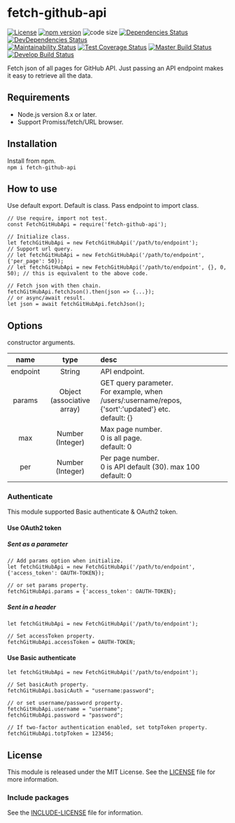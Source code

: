# fetch-github-api
[![License][license-badge]][LICENSE]
[![npm version][npm-version-badge]][npm-version]
![code size][code-size-badge]
[![Dependencies Status][david-dm-badge]][david-dm]
[![DevDependencies Status][david-dm-dev-badge]][david-dm-dev]  
[![Maintainability Status][codeclimate-maintainability-badge]][codeclimate]
[![Test Coverage Status][codeclimate-coverage-badge]][codeclimate-coverage]
[![Master Build Status][travis-ci-master-badge]][travis-ci]
[![Develop Build Status][travis-ci-develop-badge]][travis-ci]

[npm-version]: https://www.npmjs.com/package/fetch-github-api
[david-dm]: https://david-dm.org/kPherox/fetch-github-api
[david-dm-dev]: https://david-dm.org/kPherox/fetch-github-api?type=dev
[travis-ci]: https://travis-ci.org/kPherox/fetch-github-api
[codeclimate]: https://codeclimate.com/github/kPherox/fetch-github-api
[codeclimate-coverage]: https://codeclimate.com/github/kPherox/fetch-github-api/code

[license-badge]: https://img.shields.io/npm/l/fetch-github-api.svg?style=flat-square
[npm-version-badge]: https://img.shields.io/npm/v/fetch-github-api.svg?style=flat-square
[code-size-badge]: https://img.shields.io/github/languages/code-size/kPherox/fetch-github-api.svg?style=flat-square
[david-dm-badge]: https://img.shields.io/david/kPherox/fetch-github-api.svg?style=flat-square
[david-dm-dev-badge]: https://img.shields.io/david/dev/kPherox/fetch-github-api.svg?style=flat-square

[codeclimate-maintainability-badge]: https://img.shields.io/codeclimate/maintainability-percentage/kPherox/fetch-github-api.svg?style=flat-square
[codeclimate-coverage-badge]: https://img.shields.io/codeclimate/coverage/kPherox/fetch-github-api.svg?style=flat-square
[travis-ci-master-badge]: https://img.shields.io/travis/kPherox/fetch-github-api/master.svg?style=flat-square
[travis-ci-develop-badge]: https://img.shields.io/travis/kPherox/fetch-github-api/develop.svg?style=flat-square&label=develop%20build

Fetch json of all pages for GitHub API.
Just passing an API endpoint makes it easy to retrieve all the data.

## Requirements
- Node.js version 8.x or later.
- Support Promiss/fetch/URL browser.

## Installation
Install from npm.  
` npm i fetch-github-api `

## How to use
Use default export. Default is class. Pass endpoint to import class.
```node
// Use require, import not test.
const FetchGitHubApi = require('fetch-github-api');

// Initialize class.
let fetchGitHubApi = new FetchGitHubApi('/path/to/endpoint');
// Support url query.
// let fetchGitHubApi = new FetchGitHubApi('/path/to/endpoint', {'per_page': 50});
// let fetchGitHubApi = new FetchGitHubApi('/path/to/endpoint', {}, 0, 50); // this is equivalent to the above code.

// Fetch json with then chain.
fetchGitHubApi.fetchJson().then(json => {...});
// or async/await result.
let json = await fetchGitHubApi.fetchJson();
```

## Options
constructor arguments.

| name | type | desc |
|:----:|:----:|:-----|
|endpoint|String|API endpoint.|
|params|Object<br/>(associative array)|GET query parameter.<br/>For example, when /users/:username/repos, {'sort':'updated'} etc.<br/>default: {}|
|max|Number<br/>(Integer)|Max page number.<br/>0 is all page.<br/>default: 0|
|per|Number<br/>(Integer)|Per page number.<br/>0 is API default (30). max 100<br/>default: 0|

### Authenticate
This module supported Basic authenticate & OAuth2 token.

#### Use OAuth2 token
##### Sent as a parameter
```node
// Add params option when initialize.
let fetchGitHubApi = new FetchGitHubApi('/path/to/endpoint', {'access_token': OAUTH-TOKEN});

// or set params property.
fetchGitHubApi.params = {'access_token': OAUTH-TOKEN};
```

##### Sent in a header
```node
let fetchGitHubApi = new FetchGitHubApi('/path/to/endpoint');

// Set accessToken property.
fetchGitHubApi.accessToken = OAUTH-TOKEN;
```

#### Use Basic authenticate
```node
let fetchGitHubApi = new FetchGitHubApi('/path/to/endpoint');

// Set basicAuth property.
fetchGitHubApi.basicAuth = "username:password";

// or set username/password property.
fetchGitHubApi.username = "username";
fetchGitHubApi.password = "password";

// If two-factor authentication enabled, set totpToken property.
fetchGitHubApi.totpToken = 123456;
```

## License
This module is released under the MIT License.
See the [LICENSE] file for more information.

### Include packages
See the [INCLUDE-LICENSE] file for information.

[LICENSE]: LICENSE
[INCLUDE-LICENSE]: INCLUDE-LICENSE

